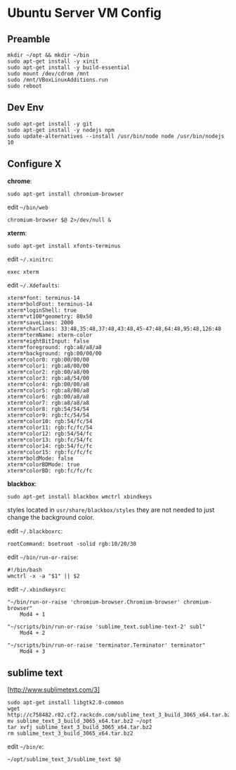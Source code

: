 Ubuntu Server VM Config
=======================

Preamble
--------

    mkdir ~/opt && mkdir ~/bin
    sudo apt-get install -y xinit
    sudo apt-get install -y build-essential
    sudo mount /dev/cdrom /mnt
    sudo /mnt/VBoxLinuxAdditions.run
    sudo reboot
    

Dev Env
-------

    sudo apt-get install -y git
    sudo apt-get install -y nodejs npm
    sudo update-alternatives --install /usr/bin/node node /usr/bin/nodejs 10

Configure X
-----------

**chrome**:

    sudo apt-get install chromium-browser

edit `~/bin/web`

    chromium-browser $@ 2>/dev/null &

**xterm**:

    sudo apt-get install xfonts-terminus
    
edit `~/.xinitrc`:

    exec xterm

edit `~/.Xdefaults`:
 
    xterm*font: terminus-14
    xterm*boldFont: terminus-14
    xterm*loginShell: true
    xterm*vt100*geometry: 80x50
    xterm*saveLines: 2000
    xterm*charClass: 33:48,35:48,37:48,43:48,45-47:48,64:48,95:48,126:48
    xterm*termName: xterm-color
    xterm*eightBitInput: false
    xterm*foreground: rgb:a8/a8/a8
    xterm*background: rgb:00/00/00
    xterm*color0: rgb:00/00/00
    xterm*color1: rgb:a8/00/00
    xterm*color2: rgb:00/a8/00
    xterm*color3: rgb:a8/54/00
    xterm*color4: rgb:00/00/a8
    xterm*color5: rgb:a8/00/a8
    xterm*color6: rgb:00/a8/a8
    xterm*color7: rgb:a8/a8/a8
    xterm*color8: rgb:54/54/54
    xterm*color9: rgb:fc/54/54
    xterm*color10: rgb:54/fc/54
    xterm*color11: rgb:fc/fc/54
    xterm*color12: rgb:54/54/fc
    xterm*color13: rgb:fc/54/fc
    xterm*color14: rgb:54/fc/fc
    xterm*color15: rgb:fc/fc/fc
    xterm*boldMode: false
    xterm*colorBDMode: true
    xterm*colorBD: rgb:fc/fc/fc

**blackbox**:
    
    sudo apt-get install blackbox wmctrl xbindkeys

styles located in `usr/share/blackbox/styles` they are not needed to just change the background color.

edit `~/.blackboxrc`:
    
    rootCommand: bsetroot -solid rgb:10/20/30

edit `~/bin/run-or-raise`:
    
    #!/bin/bash
    wmctrl -x -a "$1" || $2
    
edit `~/.xbindkeysrc`:

    "~/bin/run-or-raise 'chromium-browser.Chromium-browser' chromium-browser"
        Mod4 + 1

    "~/scripts/bin/run-or-raise 'sublime_text.sublime-text-2' subl"
        Mod4 + 2
    
    "~/scripts/bin/run-or-raise 'terminator.Terminator' terminator"
        Mod4 + 3


sublime text 
------------
[http://www.sublimetext.com/3]

    sudo apt-get install libgtk2.0-common
    wget http://c758482.r82.cf2.rackcdn.com/sublime_text_3_build_3065_x64.tar.bz2
    mv sublime_text_3_build_3065_x64.tar.bz2 ~/opt
    tar xvfj sublime_text_3_build_3065_x64.tar.bz2
    rm sublime_text_3_build_3065_x64.tar.bz2

edit `~/bin/e`:

    ~/opt/sublime_text_3/sublime_text $@
    
